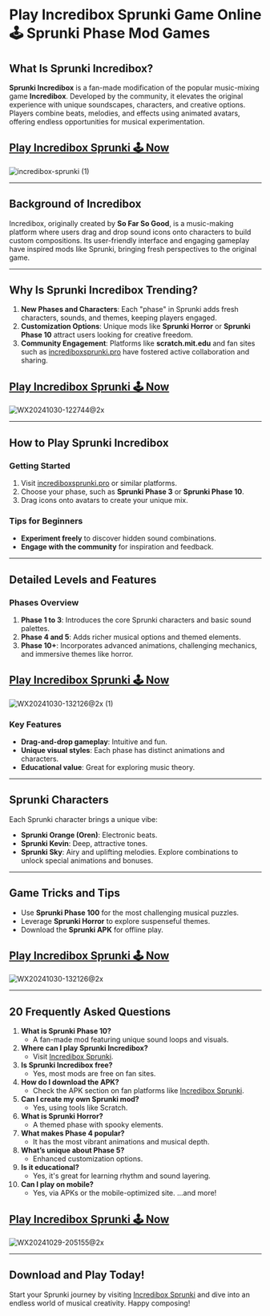 # Play Incredibox Sprunki Game Online 🕹 Sprunki Phase Mod Games

## What Is Sprunki Incredibox?
**Sprunki Incredibox** is a fan-made modification of the popular music-mixing game **Incredibox**. Developed by the community, it elevates the original experience with unique soundscapes, characters, and creative options. Players combine beats, melodies, and effects using animated avatars, offering endless opportunities for musical experimentation.

## [Play Incredibox Sprunki 🕹️ Now](https://incrediboxsprunki.pro)
![incredibox-sprunki (1)](https://github.com/user-attachments/assets/db6357b3-c105-4d21-bbfd-958d88359711)

---

## Background of Incredibox
Incredibox, originally created by **So Far So Good**, is a music-making platform where users drag and drop sound icons onto characters to build custom compositions. Its user-friendly interface and engaging gameplay have inspired mods like Sprunki, bringing fresh perspectives to the original game.

---

## Why Is Sprunki Incredibox Trending?
1. **New Phases and Characters**: Each "phase" in Sprunki adds fresh characters, sounds, and themes, keeping players engaged.
2. **Customization Options**: Unique mods like **Sprunki Horror** or **Sprunki Phase 10** attract users looking for creative freedom.
3. **Community Engagement**: Platforms like **scratch.mit.edu** and fan sites such as [incrediboxsprunki.pro](https://incrediboxsprunki.pro) have fostered active collaboration and sharing.

## [Play Incredibox Sprunki 🕹️ Now](https://incrediboxsprunki.pro)
![WX20241030-122744@2x](https://github.com/user-attachments/assets/b5d96f0f-a66f-408b-acff-c421c6e1d3b4)

---

## How to Play Sprunki Incredibox
### Getting Started
1. Visit [incrediboxsprunki.pro](https://incrediboxsprunki.pro) or similar platforms.
2. Choose your phase, such as **Sprunki Phase 3** or **Sprunki Phase 10**.
3. Drag icons onto avatars to create your unique mix.

### Tips for Beginners
- **Experiment freely** to discover hidden sound combinations.
- **Engage with the community** for inspiration and feedback.

---

## Detailed Levels and Features
### Phases Overview
1. **Phase 1 to 3**: Introduces the core Sprunki characters and basic sound palettes.
2. **Phase 4 and 5**: Adds richer musical options and themed elements.
3. **Phase 10+**: Incorporates advanced animations, challenging mechanics, and immersive themes like horror.

## [Play Incredibox Sprunki 🕹️ Now](https://incrediboxsprunki.pro)
![WX20241030-132126@2x (1)](https://github.com/user-attachments/assets/51763e4a-ae62-4f4e-b9f9-70859b8840a9)

### Key Features
- **Drag-and-drop gameplay**: Intuitive and fun.
- **Unique visual styles**: Each phase has distinct animations and characters.
- **Educational value**: Great for exploring music theory.

---

## Sprunki Characters
Each Sprunki character brings a unique vibe:
- **Sprunki Orange (Oren)**: Electronic beats.
- **Sprunki Kevin**: Deep, attractive tones.
- **Sprunki Sky**: Airy and uplifting melodies.
Explore combinations to unlock special animations and bonuses.

---

## Game Tricks and Tips
- Use **Sprunki Phase 100** for the most challenging musical puzzles.
- Leverage **Sprunki Horror** to explore suspenseful themes.
- Download the **Sprunki APK** for offline play.

## [Play Incredibox Sprunki 🕹️ Now](https://incrediboxsprunki.pro)
![WX20241030-132126@2x](https://github.com/user-attachments/assets/63a90a2e-b17d-433c-b594-9dd4840e5d00)

---

## 20 Frequently Asked Questions
1. **What is Sprunki Phase 10?**
   - A fan-made mod featuring unique sound loops and visuals.
2. **Where can I play Sprunki Incredibox?**
   - Visit [Incredibox Sprunki](https://incrediboxsprunki.pro).
3. **Is Sprunki Incredibox free?**
   - Yes, most mods are free on fan sites.
4. **How do I download the APK?**
   - Check the APK section on fan platforms like [Incredibox Sprunki](https://incrediboxsprunki.pro).
5. **Can I create my own Sprunki mod?**
   - Yes, using tools like Scratch.
6. **What is Sprunki Horror?**
   - A themed phase with spooky elements.
7. **What makes Phase 4 popular?**
   - It has the most vibrant animations and musical depth.
8. **What’s unique about Phase 5?**
   - Enhanced customization options.
9. **Is it educational?**
   - Yes, it's great for learning rhythm and sound layering.
10. **Can I play on mobile?**
    - Yes, via APKs or the mobile-optimized site.
...and more!

## [Play Incredibox Sprunki 🕹️ Now](https://incrediboxsprunki.pro)
![WX20241029-205155@2x](https://github.com/user-attachments/assets/046f3833-17f3-4654-89eb-7b27f13de911)

---

## Download and Play Today!
Start your Sprunki journey by visiting [Incredibox Sprunki](https://incrediboxsprunki.pro) and dive into an endless world of musical creativity. Happy composing!
